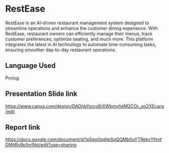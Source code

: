 # RestEase
RestEase is an AI-driven restaurant management system designed to streamline operations and enhance the customer dining experience. With RestEase, restaurant owners can efficiently manage their menus, track customer preferences, optimize seating, and much more. This platform integrates the latest in AI technology to automate time-consuming tasks, ensuring smoother day-to-day restaurant operations.


## Language Used
Prolog

## Presentation Slide link
https://www.canva.com/design/DAGhbYsrco8/XWbmvheM2COr_go2XEcarg/edit

## Report link

https://docs.google.com/document/d/1p5qo0qdjIeSqQQMb0uYTRekxYfimfDMjtRv9p1nrlNg/edit?usp=sharing

